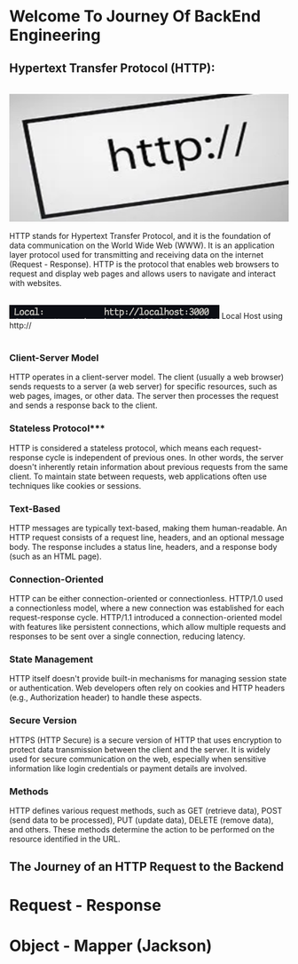 # Welcome To Journey Of BackEnd Engineering

## Hypertext Transfer Protocol (HTTP):

<br>
<img src="./assets/imgs/http.png" width="100%" height="230px"> 
</br>

HTTP stands for Hypertext Transfer Protocol, and it is the foundation of data communication on the World Wide Web (WWW). It is an application layer protocol used for transmitting and receiving data on the internet (Request - Response). HTTP is the protocol that enables web browsers to request and display web pages and allows users to navigate and interact with websites.


<br>
    <img src="./assets/imgs/localhost-http.png"> Local Host using http://
</br>
</br>


### Client-Server Model
HTTP operates in a client-server model. The client (usually a web browser) sends requests to a server (a web server) for specific resources, such as web pages, images, or other data. The server then processes the request and sends a response back to the client.


### Stateless Protocol***
HTTP is considered a stateless protocol, which means each request-response cycle is independent of previous ones. In other words, the server doesn't inherently retain information about previous requests from the same client. To maintain state between requests, web applications often use techniques like cookies or sessions.

### Text-Based
HTTP messages are typically text-based, making them human-readable. An HTTP request consists of a request line, headers, and an optional message body. The response includes a status line, headers, and a response body (such as an HTML page).

### Connection-Oriented
HTTP can be either connection-oriented or connectionless. HTTP/1.0 used a connectionless model, where a new connection was established for each request-response cycle. HTTP/1.1 introduced a connection-oriented model with features like persistent connections, which allow multiple requests and responses to be sent over a single connection, reducing latency.

### State Management
HTTP itself doesn't provide built-in mechanisms for managing session state or authentication. Web developers often rely on cookies and HTTP headers (e.g., Authorization header) to handle these aspects.

### Secure Version
HTTPS (HTTP Secure) is a secure version of HTTP that uses encryption to protect data transmission between the client and the server. It is widely used for secure communication on the web, especially when sensitive information like login credentials or payment details are involved.

### Methods
HTTP defines various request methods, such as GET (retrieve data), POST (send data to be processed), PUT (update data), DELETE (remove data), and others. These methods determine the action to be performed on the resource identified in the URL.





## The Journey of an HTTP Request to the Backend




# Request - Response



# Object - Mapper (Jackson)
